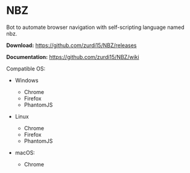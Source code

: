 # NBZ
Bot to automate browser navigation with self-scripting language named nbz.

__Download:__ https://github.com/zurdi15/NBZ/releases

__Documentation:__ https://github.com/zurdi15/NBZ/wiki

Compatible OS:

  - Windows
    - Chrome
    - Firefox
    - PhantomJS
    
  - Linux
    - Chrome
    - Firefox
    - PhantomJS
    
  - macOS:
    - Chrome
